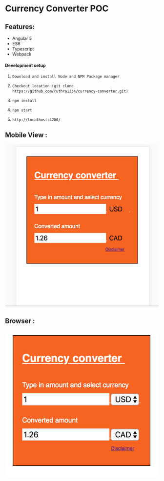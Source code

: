 # Currency Converter POC

## Features:

- Angular 5
- ES6
- Typescript
- Webpack

#### Development setup

1. `Download and install Node and NPM Package manager`

2. `Checkout location (git clone https://github.com/ruthra1234/currency-converter.git)`

3. `npm install`

4. `npm start`

5. `http://localhost:4200/`

## Mobile View :

![Mobile View](./src/assets/mobile.png)

## Browser :

![Browser](./src/assets/desk.png)